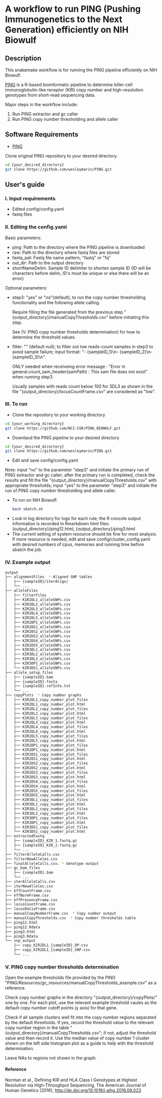# A workflow to run PING (Pushing Immunogenetics to the Next Generation) efficiently on NIH Biowulf
## Description
This snakemake workflow is for running the PING pipeline efficiently on NIH Biowulf.

[PING](https://github.com/wesleymarin/PING) is a R-based bioinformatic pipeline to determine killer-cell immunoglobulin-like receptor (KIR) copy number and high-resolution genotypes from short-read sequencing data.

Major steps in the workflow include:
1) Run PING extractor and gc caller
2) Run PING copy number thresholding and allele caller

## Software Requirements
* [PING](https://github.com/wesleymarin/PING)

Clone original PING repository to your desired directory. 
```bash
cd {your_desired_directory}
git clone https://github.com/wesleymarin/PING.git
```

## User's guide
### I. Input requirements
* Edited config/config.yaml
* fastq files

### II. Editing the config.yaml
Basic parameters:
* ping: Path to the directory where the PING pipeline is downloaded
* raw: Path to the directory where fastq files are stored
* fastq_pat: Fastq file name pattern; "fastq" or "fq"
* out_dir: Path to the output directory
* shortNameDelim: Sample ID delimiter to shorten sample ID (ID will be characters before delim, ID's must be unique or else there will be an error)

Optional parameters:
* step3: "yes" or "no"(default); to run the copy number thresholding functionality and the following allele calling. 
  
  Require filling the file generated from the previous step "{output_directory}/manualCopyThresholds.csv" before initiating this step. 
  
  See (V. PING copy number thresholds determination) for how to determine the threshold values.
* filter: "" (default null); to filter out low reads-count samples in step3 to avoid sample failure; input format: "- {sampleID_1}\n- {sampleID_2}\n- {sampleID_3}\n".
  
  ONLY needed when receiveing error message : "Error in general.count_sam_header(samPath) : This sam file does not exist" when running step3.
  
  Usually samples with reads count below 100 for 3DL3 as shown in the file "{output_directory}/locusCountFrame.csv" are considered as "low".
  
### III. To run
* Clone the repository to your working directory
```bash
cd {your_working_directory}
git clone https://github.com/NCI-CGR/PING_BIOWULF.git
```
* Downlaod the PING pipeline to your desired directory
```bash
cd {your_desired_directory}
git clone https://github.com/wesleymarin/PING.git
```
* Edit and save config/config.yaml

Note: input "no" to the parameter "step3" and initiate the primary run of PING extractor and gc caller; after the primary run is completed, check the results and fill the file "{output_directory}/manualCopyThresholds.csv" with appropriate thresholds; input "yes" to the parameter "step3" and initiate the run of PING copy number thresholding and allele caller.
* To run on NIH Biowulf:
  ```bash
  bash sbatch.sh
  ```
* Look in log directory for logs for each rule; the R concole output information is recorded in Rmarkdown html files: {output_directory}/ping12.html, {output_directory}/ping3.html
* The current setting of system resource should be fine for most analysis. If more resource is needed, edit and save config/cluster_config.yaml with desired numbers of cpus, memories and running time before sbatch the job.

### IV. Example output
```bash
output
├── alignmentFiles  * Aligned SNP tables
│   ├── {sampleID}/iterAlign/
│   └── ...
├── alleleFiles
│   ├── filterFiles
│   ├── KIR2DL1_alleleSNPs.csv
│   ├── KIR2DL2_alleleSNPs.csv
│   ├── KIR2DL3_alleleSNPs.csv
│   ├── KIR2DL4_alleleSNPs.csv
│   ├── KIR2DL5_alleleSNPs.csv
│   ├── KIR2DP1_alleleSNPs.csv
│   ├── KIR2DS1_alleleSNPs.csv
│   ├── KIR2DS2_alleleSNPs.csv
│   ├── KIR2DS3_alleleSNPs.csv
│   ├── KIR2DS4_alleleSNPs.csv
│   ├── KIR2DS5_alleleSNPs.csv
│   ├── KIR3DL1_alleleSNPs.csv
│   ├── KIR3DL2_alleleSNPs.csv
│   ├── KIR3DL3_alleleSNPs.csv
│   ├── KIR3DP1_alleleSNPs.csv
│   └── KIR3DS1_alleleSNPs.csv
├── allele_setup_files
│   ├── {sampleID}.bam
│   ├── {sampleID}.fasta
│   ├── {sampleID}.refInfo.txt
│   └── ...
├── copyPlots  * Copy number graphs
│   ├── KIR2DL1_copy_number_plot_files
│   ├── KIR2DL1_copy_number_plot.html
│   ├── KIR2DL2_copy_number_plot_files
│   ├── KIR2DL2_copy_number_plot.html
│   ├── KIR2DL3_copy_number_plot_files
│   ├── KIR2DL3_copy_number_plot.html
│   ├── KIR2DL4_copy_number_plot_files
│   ├── KIR2DL4_copy_number_plot.html
│   ├── KIR2DL5_copy_number_plot_files
│   ├── KIR2DL5_copy_number_plot.html
│   ├── KIR2DP1_copy_number_plot_files
│   ├── KIR2DP1_copy_number_plot.html
│   ├── KIR2DS1_copy_number_plot_files
│   ├── KIR2DS1_copy_number_plot.html
│   ├── KIR2DS2_copy_number_plot_files
│   ├── KIR2DS2_copy_number_plot.html
│   ├── KIR2DS3_copy_number_plot_files
│   ├── KIR2DS3_copy_number_plot.html
│   ├── KIR2DS4_copy_number_plot_files
│   ├── KIR2DS4_copy_number_plot.html
│   ├── KIR2DS5_copy_number_plot_files
│   ├── KIR2DS5_copy_number_plot.html
│   ├── KIR3DL1_copy_number_plot_files
│   ├── KIR3DL1_copy_number_plot.html
│   ├── KIR3DL2_copy_number_plot_files
│   ├── KIR3DL2_copy_number_plot.html
│   ├── KIR3DP1_copy_number_plot_files
│   ├── KIR3DP1_copy_number_plot.html
│   ├── KIR3DS1_copy_number_plot_files
│   └── KIR3DS1_copy_number_plot.html
├── extractedFastq
│   ├── {sampleID}_KIR_1.fastq.gz
│   ├── {sampleID}_KIR_2.fastq.gz
│   └── ...
├── filterAlleleCalls.csv
├── filterNewAlleles.csv
├── finalAlleleCalls.csv. * Genotype output 
├── gc_bam_files
│   ├── {sampleID}.bam
│   └── ...
├── iterAlleleCalls.csv
├── iterNewAlleles.csv
├── kffCountFrame.csv
├── kffNormFrame.csv
├── kffPresenceFrame.csv
├── locusCountFrame.csv
├── locusRatioFrame.csv
├── manualCopyNumberFrame.csv  * Copy number output
├── manualCopyThresholds.csv  * Copy number thresholds table
├── ping12.html
├── ping12.Rdata
├── ping3.html
├── ping3.Rdata
└── snp_output
    ├── copy_KIR2DL1_{sampleID}_DP.csv
    ├── copy_KIR2DL1_{sampleID}_SNP.csv
    └── ...

```

### V. PING copy number thresholds determination
Open the example thresholds file provided by the PING "PING/Resources/gc_resources/manualCopyThresholds_example.csv" as a reference. 

Check copy number graphs in the directory "{output_directory}/copyPlots/" one by one. For each plot, use the relevant example threshold vaules as the default copy number cutoff points (y axis) for that gene. 

Check if all sample clusters well fit into the copy number regions separated by the default thresholds. If yes, record the threshold value to the relevant copy number region in the table "{output_directory}/manualCopyThresholds.csv"; if not, adjust the threshold value and then record it. Use the median value of copy number 1 cluster shown on the left side histogram plot as a guide to help with the threshold determination. 

Leave NAs to regions not shown in the graph.

#### Reference
Norman et al., Defining KIR and HLA Class I Genotypes at Highest Resolution via High-Throughput Sequencing, The American Journal of Human Genetics (2016), http://dx.doi.org/10.1016/j.ajhg.2016.06.023

